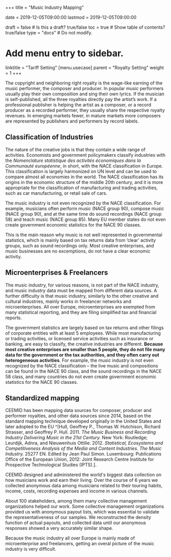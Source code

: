 +++
title = "Music Industry Mapping"

date = 2019-12-05T09:00:00
lastmod = 2019-12-05T09:00:00

draft = false  # Is this a draft? true/false
toc = true  # Show table of contents? true/false
type = "docs"  # Do not modify.

# Add menu entry to sidebar.
linktitle = "Tariff Setting"
[menu.usecase]
  parent = "Royalty Setting"
  weight = 1
+++

The copyright and neighboring right royalty is the wage-like earning of the music performer, the composer and producer. In popular music performers usually play their own composition and sing their own lyrics. If the musician is self-published, all the three royalties directly pay the artist’s work. If a professional publisher is helping the artist as a composer, or a record producer as a recorded performer, they usually share the respective royalty revenues. In emerging markets fewer, in mature markets more composers are represented by publishers and performers by record labels. 

## Classification of Industries

The nature of the creative jobs is that they contain a wide range of activities. Economists and government policymakers classify industries with the _Nomenclature statistique des activités économiques dans la Communauté européenne_, in short, with the NACE classification in Europe. This classification is largely harmonized on UN level and can be used to compare almost all economies in the world. The NACE classification has its origins in the economic structure of the middle 20th century, and it is more appropriate for the classification of manufacturing and trading activities, such as car manufacturing, or retail sale of cars.

The music industry is not even recognized by the NACE classification. For example, musicians often perform music (NACE group 90), compose music (NACE group 90), and at the same time do sound recordings (NACE group 58) and teach music (NACE group 85). Many EU member states do not even create government economic statistics for the NACE 90 classes.

This is the main reason why music is not well represented in governmental statistics, which is mainly based on tax returns data from ‘clear’ activity groups, such as sound recordings only. Most creative enterprises, and music businesses are no excemptions, do not have a clear economic activity.

## Microenterprises & Freelancers

The music industry, for various reasons, is not part of the NACE industry, and music industry data must be mapped from different data sources.  A further difficulty is that music industry, similarly to the other creative and cultural industries, mainly works in freelancer networks and microenterprises.  All over Europe, microenterprises are exempted from many statistical reporting, and they are filing simplified tax and financial reports. 

The government statistics are largely based on tax returns and other filings of corporate entities with at least 5 employees.  While most manufacturing or trading activities, or licensed service activities such as insurance or banking, are easy to classify, the creative industries are different.  **Because most creative enterprises are smaller than 5 people, they do not file many data for the government or the tax authorities, and they often carry out heterogeneous activities**.  For example, the music industry is not even recognized by the NACE classification – the live music and compositions can be found in the NACE 90 class, and the sound recordings in the NACE 58 class, and many countries do not even create government economic statistics for the NACE 90 classes.

## Standardized mapping

CEEMID has been mapping data sources for composer, producer and performer royalties, and other data sources since 2014, based on the standard mapping technique developed originally in the United States and later adopted to the EU ^[Hull, Geoffrey P., Thomas W. Hutchison, Richard Strasser, and Geoffrey P. Hull. 2011. _The Music Business and Recording Industry Delivering Music in the 21st Century._ New York: Routledge; Leurdijk, Adnra, and Nieuwenhuis Ottilie. 2012. _Statistical, Ecosystems and Competitiveness Analysis of the Media and Content Industries. The Music Industry._ 25277 EN. Edited by Jean Paul Simon. Luxembourg: Publications Office of the European Union, 2012: Joint Research Centre Institute for Prospective Technological Studies (IPTS).]. 

CEEMID designed and administered the world's biggest data collection on how musicians work and earn their living.  Over the course of 6 years we collected anonymous data among musicians related to their touring habits, income, costs, recording expenses and income in various channels. 

About 100 stakeholders, among them many collective management organizations helped our work.  Some collective management organizations provided us with anonymous payout lists, which was essential to validate the representativeness of our samples.  We reconstructed the density function of actual payouts, and collected data until our anonymous responses showed a very accurately similar shape.

Because the music industry all over Europe is mainly made of microenterprise and freelancers, getting an overal picture of the music industry is very difficult. 
